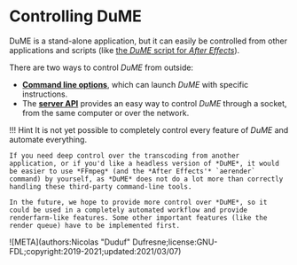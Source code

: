 # Controlling DuME

DuME is a stand-alone application, but it can easily be controlled from other applications and scripts (like [the *DuME* script for *After Effects*](after-effects-rendering.md)).

There are two ways to control *DuME* from outside:

- [**Command line options**](cli-options.md), which can launch *DuME* with specific instructions.
- The [**server API**](server-api.md) provides an easy way to control *DuME* through a socket, from the same computer or over the network.

!!! Hint
    It is not yet possible to completely control every feature of *DuME* and automate everything.

    If you need deep control over the transcoding from another application, or if you'd like a headless version of *DuME*, it would be easier to use *FFmpeg* (and the *After Effects'* `aerender` command) by yourself, as *DuME* does not do a lot more than correctly handling these third-party command-line tools.

    In the future, we hope to provide more control over *DuME*, so it could be used in a completely automated workflow and provide renderfarm-like features. Some other important features (like the render queue) have to be implemented first.

![META](authors:Nicolas "Duduf" Dufresne;license:GNU-FDL;copyright:2019-2021;updated:2021/03/07)